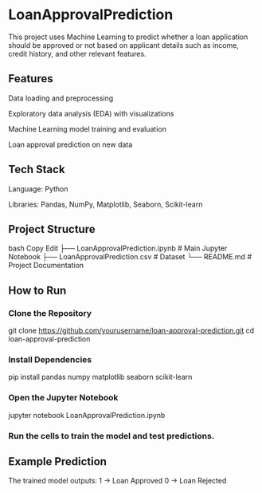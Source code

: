 # LoanApprovalPrediction

This project uses Machine Learning to predict whether a loan application should be approved or not based on applicant details such as income, credit history, and other relevant features.

## Features
Data loading and preprocessing

Exploratory data analysis (EDA) with visualizations

Machine Learning model training and evaluation

Loan approval prediction on new data

## Tech Stack
Language: Python

Libraries: Pandas, NumPy, Matplotlib, Seaborn, Scikit-learn

## Project Structure
bash
Copy
Edit
├── LoanApprovalPrediction.ipynb  # Main Jupyter Notebook
├── LoanApprovalPrediction.csv    # Dataset
└── README.md                     # Project Documentation

## How to Run
### Clone the Repository

git clone https://github.com/yourusername/loan-approval-prediction.git
cd loan-approval-prediction

### Install Dependencies

pip install pandas numpy matplotlib seaborn scikit-learn

### Open the Jupyter Notebook

jupyter notebook LoanApprovalPrediction.ipynb

### Run the cells to train the model and test predictions.

## Example Prediction
The trained model outputs:
1 → Loan Approved
0 → Loan Rejected
